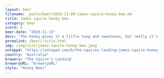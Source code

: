 ```yaml
---
layout: beer
filename: _posts/beer/2016-11-09-james-squire-honey-bee.md
title: James squire honey bee
category: beer
score: 6
beer-date: "2020-11-13"
desc: "The honey gives it a little tang and sweetness, but really it’s not much off a standard lager"
permalink: /beer/:title.html
img: /img/list/james-squire-honey-bee.jpeg
untappd: "https://untappd.com/b/the-squires-landing-james-squire-honey-bee/4045217"
country: "Australia"
brewery: "The Squire’s Landing"
breweryURL: "breweryURL"
style: "Honey Beer"
---
```

